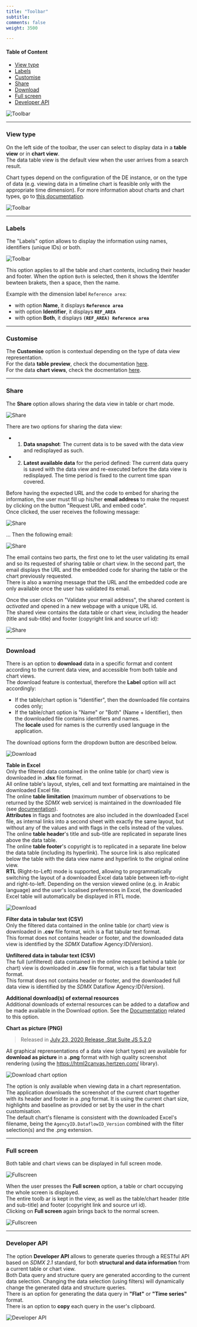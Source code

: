 ```yaml
---
title: "Toolbar"
subtitle: 
comments: false
weight: 3500

---
```


#### Table of Content
- [View type](#view-type)
- [Labels](#labels)
- [Customise](#customise)
- [Share](#share)
- [Download](#download)
- [Full screen](#full-screen)
- [Developer API](#developer-api)

![Toolbar](/dotstatsuite-documentation/images/de-toolbar1.png)

---

### View type
On the left side of the toolbar, the user can select to display data in a **table view** or in **chart view**.  
The data table view is the default view when the user arrives from a search result.  

Chart types depend on the configuration of the DE instance, or on the type of data (e.g. viewing data in a timeline chart is feasible only with the appropriate time dimension). For more information about charts and chart types, go to [this documentation](https://sis-cc.gitlab.io/dotstatsuite-documentation/using-de/viewing-data/charts/).

![Toolbar](/dotstatsuite-documentation/images/de-toolbar2.png)

---

### Labels
The "Labels" option allows to display the information using names, identifiers (unique IDs) or both.  

![Toolbar](/dotstatsuite-documentation/images/de-toolbar3.png)

This option applies to all the table and chart contents, including their header and footer. When the option `Both` is selected, then it shows the Identifer bewteen brakets, then a space, then the name.  

Example with the dimension label `Reference area`:
* with option **Name**, it displays **`Reference area`**
* with option **Identifier**, it displays **`REF_AREA`**
* with option **Both**, it displays **`(REF_AREA) Reference area`** 

---

### Customise
The **Customise** option is contextual depending on the type of data view representation.  
For the data **table preview**, check the documentation [here](https://sis-cc.gitlab.io/dotstatsuite-documentation/using-de/viewing-data/preview-table/customise-feature/).  
For the data **chart views**, check the docmentation [here](https://sis-cc.gitlab.io/dotstatsuite-documentation/using-de/viewing-data/charts/).

---

### Share
The **Share** option allows sharing the data view in table or chart mode.

![Share](/dotstatsuite-documentation/images/de-share1.png)

There are two options for sharing the data view:
* 1) **Data snapshot**: The current data is to be saved with the data view and redisplayed as such.
* 2) **Latest available data** for the period defined: The current data query is saved with the data view and re-executed before the data view is redisplayed. The time period is fixed to the current time span covered.

Before having the expected URL and the code to embed for sharing the information, the user must fill up his/her **email address** to make the request by clicking on the button "Request URL and embed code".  
Once clicked, the user receives the following message:

![Share](/dotstatsuite-documentation/images/de-share2.png)

... Then the following email:

![Share](/dotstatsuite-documentation/images/de-share3.png)

The email contains two parts, the first one to let the user validating its email and so its requested of sharing table or chart view. In the second part, the email displays the URL and the embedded code for sharing the table or the chart previously requested.  
There is also a warning message that the URL and the embedded code are only available once the user has validated its email.

Once the user clicks on "Validate your email address", the shared content is *activated* and opened in a new webpage with a unique URL id.  
The shared view contains the data table or chart view, including the header (title and sub-title) and footer (copyright link and source url id):

![Share](/dotstatsuite-documentation/images/de-share4.png)

---

### Download
There is an option to **download** data in a specific format and content according to the current data view, and accessible from both table and chart views.  
The download feature is contextual, therefore the **Label** option will act accordingly:
* If the table/chart option is "Identifier", then the downloaded file contains codes only;
* If the table/chart option is "Name" or "Both" (Name + Identifier), then the downloaded file contains identifiers and names.  
The **locale** used for names is the currently used language in the application.  

The download options form the dropdown button are described below.  

![Download](/dotstatsuite-documentation/images/de-download1.png)

**Table in Excel**  
Only the filtered data contained in the online table (or chart) view is downloaded in **.xlsx** file format.  
All online table's layout, styles, cell and text formatting are maintained in the downloaded Excel file.  
The online **table limitation** (maximum number of observations to be returned by the *SDMX* web service) is maintained in the downloaded file (see [documentation](https://sis-cc.gitlab.io/dotstatsuite-documentation/using-de/viewing-data/preview-table/incomplete-data/)).  
**Attributes** in flags and footnotes are also included in the downloaded Excel file, as internal links into a second sheet with exactly the same layout, but without any of the values and with flags in the cells instead of the values.  
The online **table header**'s title and sub-title are replicated in separate lines above the data table.  
The online **table footer**'s copyright is to replicated in a separate line below the data table (including its hyperlink). The source link is also replicated below the table with the data view name and hyperlink to the original online view.  
**RTL** (Right-to-Left) mode is supported, allowing to programmatically switching the layout of a downloaded Excel data table between left-to-right and right-to-left. Depending on the version viewed online (e.g. in Arabic language) and the user's localised preferences in Excel, the downloaded Excel table will automatically be displayed in RTL mode.

![Download](/dotstatsuite-documentation/images/de-download2.png)

**Filter data in tabular text (CSV)**  
Only the filtered data contained in the online table (or chart) view is downloaded in **.csv** file format, wich is a flat tabular text format.  
This format does not contains header or footer, and the downloaded data view is identified by the *SDMX* Dataflow Agency:ID(Version). 

**Unfiltered data in tabular text (CSV)**  
The full (unfiltered) data contained in the online request behind a table (or chart) view is downloaded in **.csv** file format, wich is a flat tabular text format.  
This format does not contains header or footer, and the downloaded full data view is identified by the *SDMX* Dataflow Agency:ID(Version). 

**Additional download(s) of external resources**  
Additional downloads of external resources can be added to a dataflow and be made available in the Download option. See the [Documentation](https://sis-cc.gitlab.io/dotstatsuite-documentation/using-dlm/custom-data-view/external-resources/) related to this option.

**Chart as picture (PNG)**  
> Released in [July 23, 2020 Release .Stat Suite JS 5.2.0](https://sis-cc.gitlab.io/dotstatsuite-documentation/changelog/#july-23-2020)  

All graphical reprensentations of a data view (chart types) are available for **download as picture** in a **.png** format with high quality screenshot rendering (using the https://html2canvas.hertzen.com/ library).  

![Download chart option](/dotstatsuite-documentation/images/de-download-chart.png)

The option is only available when viewing data in a chart representation. The application downloads the screenshot of the current chart together with its header and footer in a .png format. It is using the current chart size, highlights and baseline as provided or set by the user in the chart customisation.  
The default chart's filename is consistent with the downloaded Excel's filename, being the `AgencyID.DataflowID_Version` combined with the filter selection(s) and the .png extension.

---

### Full screen
Both table and chart views can be displayed in full screen mode.  

![Fullscreen](/dotstatsuite-documentation/images/de-fullscreen1.png)

When the user presses the **Full screen** option, a table or chart occupying the whole screen is displayed.  
The entire toolb ar is kept in the view, as well as the table/chart header (title and sub-title) and footer (copyright link and source url id).  
Clicking on **Full screen** again brings back to the normal screen.

![Fullscreen](/dotstatsuite-documentation/images/de-fullscreen2.png)

---

### Developer API
The option **Developer API** allows to generate queries through a RESTful API based on *SDMX 2.1* standard, for both **structural and data information** from a current table or chart view.  
Both Data query and structure query are generated according to the current data selection. Changing the data selection (using filters) will dynamically change the generated data and structure queries.  
There is an option for generating the data query in **"Flat"** or **"Time series"** format.  
There is an option to **copy** each query in the user's clipboard.

![Developer API](/dotstatsuite-documentation/images/de-api.png)

